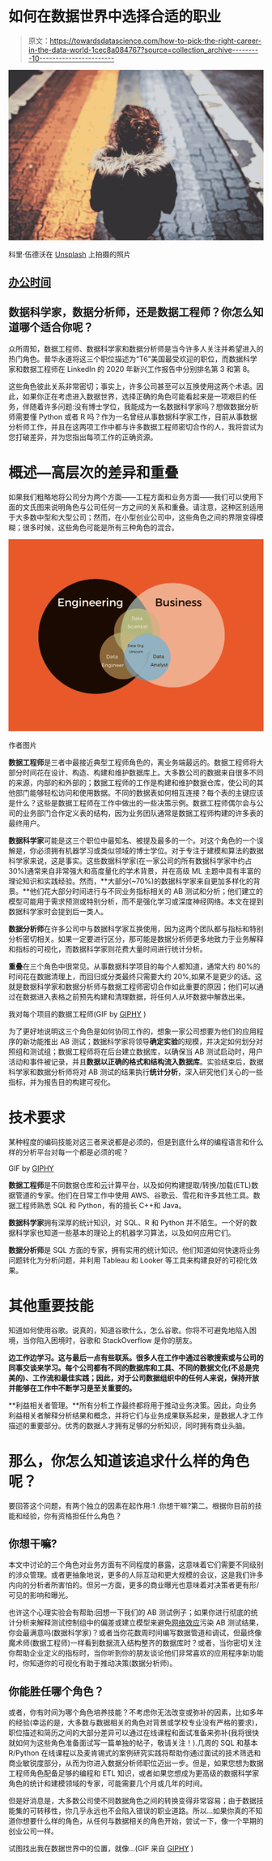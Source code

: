 # 如何在数据世界中选择合适的职业

> 原文：<https://towardsdatascience.com/how-to-pick-the-right-career-in-the-data-world-1cec8a084767?source=collection_archive---------10----------------------->

![](img/8ee5f5b574012ea673255e0c040306f4.png)

科里·伍德沃在 [Unsplash](https://unsplash.com?utm_source=medium&utm_medium=referral) 上拍摄的照片

## [办公时间](https://towardsdatascience.com/tagged/office-hours)

## 数据科学家，数据分析师，还是数据工程师？你怎么知道哪个适合你呢？

众所周知，数据工程师、数据科学家和数据分析师是当今许多人关注并希望进入的热门角色。普华永道将这三个职位描述为“T6”美国最受欢迎的职位，而数据科学家和数据工程师在 LinkedIn 的 2020 年新兴工作报告中分别排名第 3 和第 8。

这些角色彼此关系非常密切；事实上，许多公司甚至可以互换使用这两个术语。因此，如果你正在考虑进入数据世界，选择正确的角色可能看起来是一项艰巨的任务，伴随着许多问题:没有博士学位，我能成为一名数据科学家吗？想做数据分析师需要懂 Python 或者 R 吗？作为一名曾经从事数据科学家工作，目前从事数据分析师工作，并且在这两项工作中都与许多数据工程师密切合作的人，我将尝试为您打破差异，并为您指出每项工作的正确资源。

# 概述—高层次的差异和重叠

如果我们粗略地将公司分为两个方面——工程方面和业务方面——我们可以使用下面的文氏图来说明角色与公司任何一方之间的关系和重叠。请注意，这种区别适用于大多数中型和大型公司；然而，在小型创业公司中，这些角色之间的界限变得模糊；很多时候，这些角色可能是所有三种角色的混合。

![](img/527c6aa851d0e73a0b31357c8838ad2c.png)

作者图片

**数据工程师**是三者中最接近典型工程师角色的，离业务端最远的。数据工程师将大部分时间花在设计、构造、构建和维护数据库上。大多数公司的数据来自很多不同的来源，内部的和外部的；数据工程师的工作是构建和维护数据仓库，使公司的其他部门能够轻松访问和使用数据。不同的数据表如何相互连接？每个表的主键应该是什么？这些是数据工程师在工作中做出的一些决策示例。数据工程师偶尔会与公司的业务部门合作定义表的结构，因为业务团队通常是数据工程师构建的许多表的最终用户。

**数据科学家**可能是这三个职位中最知名、被提及最多的一个。对这个角色的一个误解是，你必须拥有机器学习或类似领域的博士学位。对于专注于建模和算法的数据科学家来说，这是事实。这些数据科学家(在一家公司的所有数据科学家中约占 30%)通常来自非常强大和高度量化的学术背景，并在高级 ML 主题中具有丰富的理论知识和实践经验。然而，**大部分(~70%)的数据科学家来自更加多样化的背景。**他们花大部分时间进行与不同业务指标相关的 AB 测试和分析；他们建立的模型可能用于需求预测或特别分析，而不是强化学习或深度神经网络。本文在提到数据科学家时会提到后一类人。

**数据分析师**在许多公司中与数据科学家互换使用，因为这两个团队都与指标和特别分析密切相关。如果一定要进行区分，那可能是数据分析师更多地致力于业务解释和指标的可视化，而数据科学家则花费大量时间进行统计分析。

**重叠**在三个角色中很常见。从事数据科学项目的每个人都知道，通常大约 80%的时间花在数据清理上，而回归或分类最终只需要大约 20%,如果不是更少的话。这就是数据科学家和数据分析师与数据工程师密切合作如此重要的原因；他们可以通过在数据进入表格之前预先构建和清理数据，将任何人从坏数据中解救出来。

我对每个项目的数据工程师(GIF by [GIPHY](https://media.giphy.com/media/Q59vHbrZmwZE49KmCw/giphy.gif) )

为了更好地说明这三个角色是如何协同工作的，想象一家公司想要为他们的应用程序的新功能推出 AB 测试；数据科学家将领导**确定实验**的规模，并决定如何划分对照组和测试组；数据工程师将在后台建立数据库，以确保当 AB 测试启动时，用户活动和事件被记录，并且**数据以正确的格式和结构流入数据库**。实验结束后，数据科学家和数据分析师将对 AB 测试的结果执行**统计分析**，深入研究他们关心的一些指标，并为报告目的构建可视化。

# 技术要求

某种程度的编码技能对这三者来说都是必须的，但是到底什么样的编程语言和什么样的分析平台对每一个都是必须的呢？

GIF by [GIPHY](https://media.giphy.com/media/fAnzw6YK33jMwzp5wp/giphy.gif)

**数据工程师**是不同数据仓库和云计算平台，以及如何构建提取/转换/加载(ETL)数据管道的专家。他们在日常工作中使用 AWS、谷歌云、雪花和许多其他工具。数据工程师熟悉 SQL 和 Python，有的擅长 C++和 Java。

**数据科学家**拥有深厚的统计知识，对 SQL、R 和 Python 并不陌生。一个好的数据科学家也知道一些基本的理论上的机器学习算法，以及如何应用它们。

**数据分析师**是 SQL 方面的专家，拥有实用的统计知识。他们知道如何快速将业务问题转化为分析问题，并利用 Tableau 和 Looker 等工具来构建良好的可视化效果。

# 其他重要技能

知道如何使用谷歌。说真的，知道谷歌什么，怎么谷歌。你将不可避免地陷入困境，当你陷入困境时，谷歌和 StackOverflow 是你的朋友。

**边工作边学习。这与最后一点有些联系。很多人在工作中通过谷歌搜索或与公司的同事交谈来学习。每个公司都有不同的数据库和工具、不同的数据文化(不总是完美的)、工作流和最佳实践；因此，对于公司数据组织中的任何人来说，保持开放并能够在工作中不断学习是至关重要的。**

**利益相关者管理。**所有分析工作最终都将用于推动业务决策。因此，向业务利益相关者解释分析结果和概念，并将它们与业务成果联系起来，是数据人才工作描述的重要部分。优秀的数据人才拥有足够的分析知识，同时拥有商业头脑。

# 那么，你怎么知道该追求什么样的角色呢？

要回答这个问题，有两个独立的因素在起作用:1 .你想干嘛?第二。根据你目前的技能和经验，你有资格担任什么角色？

## 你想干嘛?

本文中讨论的三个角色对业务方面有不同程度的暴露，这意味着它们需要不同级别的涉众管理。或者更抽象地说，更多的人际互动和更大规模的会议，这是我们许多内向的分析者所害怕的。但另一方面，更多的商业曝光也意味着对决策者更有形/可见的影响和曝光。

也许这个心理实验会有帮助:回想一下我们的 AB 测试例子；如果你进行彻底的统计分析来解释测试控制组中的偏差或建立模型来避免[网络效应](https://engineering.linkedin.com/blog/2019/06/detecting-interference--an-a-b-test-of-a-b-tests)污染 AB 测试结果，你会最满意吗(数据科学家)？或者当你花数周时间编写数据管道和调试，但最终像魔术师(数据工程师)一样看到数据流入结构整齐的数据库时？或者，当你密切关注你帮助企业定义的指标时，当你听到你的朋友谈论他们非常喜欢的应用程序新功能时，你知道你的可视化有助于推动决策(数据分析师)。

## 你能胜任哪个角色？

或者，你有时间为哪个角色培养技能？不考虑你无法改变或弥补的因素，比如多年的经验(幸运的是，大多数与数据相关的角色对背景或学校专业没有严格的要求)，职位描述和简历之间的大部分差异可以通过在线课程和面试准备来弥补(我将很快就如何为这些角色准备面试写一篇单独的帖子，敬请关注！).几周的 SQL 和基本 R/Python 在线课程以及麦肯锡式的案例研究实践将帮助你通过面试的技术筛选和商业敏锐度部分，从而为你进入数据分析师职位迈出一步。但是，如果您想为数据工程师角色配备足够的编程和 ETL 知识，或者如果您想成为更高级的数据科学家角色的统计和建模领域的专家，可能需要几个月或几年的时间。

但是好消息是，大多数公司使不同数据角色之间的转换变得非常容易；由于数据技能集的可转移性，你几乎永远也不会陷入错误的职业道路。所以…如果你真的不知道你想要什么样的角色，从任何与数据相关的角色开始，尝试一下，像一个早期的创业公司一样。

试图找出我在数据世界中的位置，就像…(GIF 来自 [GIPHY](https://media.giphy.com/media/3oz8xQYqSFkvN2n1gk/giphy.gif) )